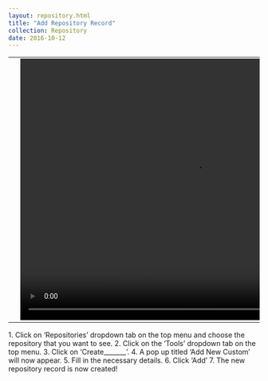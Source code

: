 ```yaml
---
layout: repository.html
title: "Add Repository Record"
collection: Repository
date: 2016-10-12
---
```


<table>
<tr>
<td width="50px"></td>
<td width="700px">
<video width="700" height="525" controls>
	<source src="/assets/video/Repo/How_to_Add_a_Repository_Record.mp4" type="video/mp4">
	Your browser does not support the video tag.
</video>
</td>
<td width="50px"></td>
</tr>
</table>
1.	Click on ‘Repositories’ dropdown tab on the top menu and choose the repository that you want to see.
2.	Click on the ‘Tools’ dropdown tab on the top menu.
3.	Click on ‘Create_______’.
4.	A pop up titled ‘Add New Custom’ will now appear.
5.	Fill in the necessary details.
6.	Click ‘Add’
7.	The new repository record is now created!
